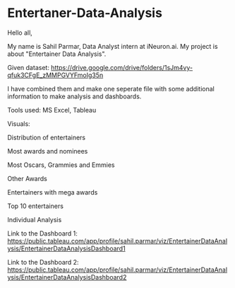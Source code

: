 # Entertaner-Data-Analysis

Hello all,

My name is Sahil Parmar, Data Analyst intern at iNeuron.ai. My project is about "Entertainer Data Analysis".

Given dataset: https://drive.google.com/drive/folders/1sJm4vy-qfuk3CFgE_zMMPGVYFmoIg35n

I have combined them and make one seperate file with some additional information to make analysis and dashboards.

Tools used: MS Excel, Tableau

Visuals: 

  Distribution of entertainers
  
  Most awards and nominees
  
  Most Oscars, Grammies and Emmies
  
  Other Awards
  
  Entertainers with mega awards
  
  Top 10 entertainers
  
  Individual Analysis
  
Link to the Dashboard 1: https://public.tableau.com/app/profile/sahil.parmar/viz/EntertainerDataAnalysis/EntertainerDataAnalysisDashboard1

Link to the Dashboard 2: https://public.tableau.com/app/profile/sahil.parmar/viz/EntertainerDataAnalysis/EntertainerDataAnalysisDashboard2

